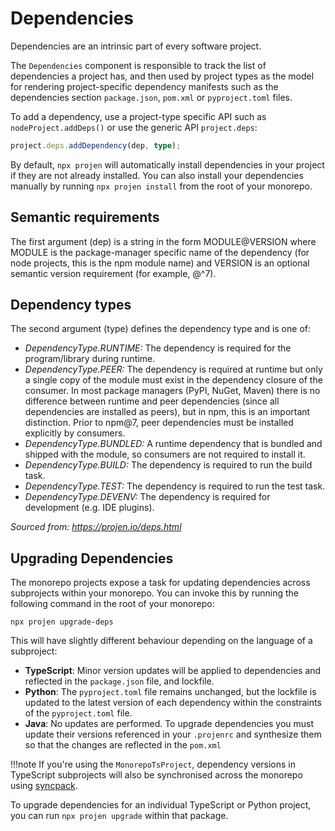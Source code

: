 # Dependencies

Dependencies are an intrinsic part of every software project.

The `Dependencies` component is responsible to track the list of dependencies a project has, and then used by project types as the model for rendering project-specific dependency manifests such as the dependencies section `package.json`, `pom.xml` or `pyproject.toml` files.

To add a dependency, use a project-type specific API such as `nodeProject.addDeps()` or use the generic API `project.deps`:

```typescript
project.deps.addDependency(dep, type);
```

By default, `npx projen` will automatically install dependencies in your project if they are not already installed. You can also install your dependencies manually by running `npx projen install` from the root of your monorepo.

## Semantic requirements

The first argument (dep) is a string in the form MODULE@VERSION where MODULE is the package-manager specific name of the dependency (for node projects, this is the npm module name) and VERSION is an optional semantic version requirement (for example, @^7).

## Dependency types

The second argument (type) defines the dependency type and is one of:

- *_DependencyType.RUNTIME:_* The dependency is required for the program/library during runtime.
- *_DependencyType.PEER:_* The dependency is required at runtime but only a single copy of the module must exist in the dependency closure of the consumer. In most package managers (PyPI, NuGet, Maven) there is no difference between runtime and peer dependencies (since all dependencies are installed as peers), but in npm, this is an important distinction. Prior to npm@7, peer dependencies must be installed explicitly by consumers.
- *_DependencyType.BUNDLED:_* A runtime dependency that is bundled and shipped with the module, so consumers are not required to install it.
- *_DependencyType.BUILD:_* The dependency is required to run the build task.
- *_DependencyType.TEST:_* The dependency is required to run the test task.
- *_DependencyType.DEVENV:_* The dependency is required for development (e.g. IDE plugins).

_Sourced from: https://projen.io/deps.html_

## Upgrading Dependencies

The monorepo projects expose a task for updating dependencies across subprojects within your monorepo. You can invoke this by running the following command in the root of your monorepo:

```
npx projen upgrade-deps
```

This will have slightly different behaviour depending on the language of a subproject:

* __TypeScript__: Minor version updates will be applied to dependencies and reflected in the `package.json` file, and lockfile.
* __Python__: The `pyproject.toml` file remains unchanged, but the lockfile is updated to the latest version of each dependency within the constraints of the `pyproject.toml` file.
* __Java__: No updates are performed. To upgrade dependencies you must update their versions referenced in your `.projenrc` and synthesize them so that the changes are reflected in the `pom.xml`

!!!note
    If you're using the `MonorepoTsProject`, dependency versions in TypeScript subprojects will also be synchronised across the monorepo using [syncpack](https://github.com/JamieMason/syncpack).

To upgrade dependencies for an individual TypeScript or Python project, you can run `npx projen upgrade` within that package.
